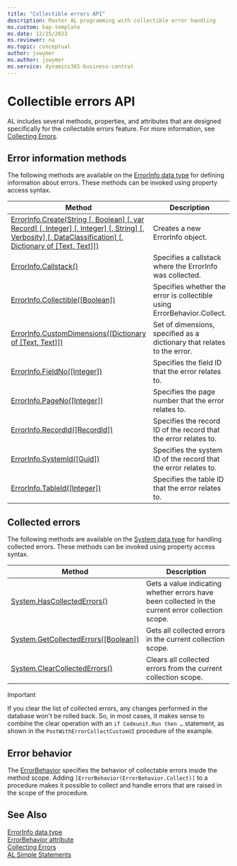 ```yaml
---
title: "Collectible errors API"
description: Master AL programming with collectible error handling
ms.custom: bap-template
ms.date: 12/25/2023
ms.reviewer: na
ms.topic: conceptual
author: jswymer
ms.author: jswymer
ms.service: dynamics365-business-central
---
```


# Collectible errors API

AL includes several methods, properties, and attributes that are designed specifically for the collectable errors feature. For more information, see [Collecting Errors](devenv-error-collection.md).   


## Error information methods
 
The following methods are available on the [ErrorInfo data type](methods-auto/errorinfo/errorinfo-data-type.md) for defining information about errors. These methods can be invoked using property access syntax.

|Method |Description|
|-------|-----------|
|[ErrorInfo.Create(String [, Boolean] [, var Record] [, Integer] [, Integer] [, String] [, Verbosity] [, DataClassification] [, Dictionary of [Text, Text]])](methods-auto/errorinfo/errorinfo-create-method.md)|Creates a new ErrorInfo object.|
|[ErrorInfo.Callstack()](methods-auto/errorinfo/errorinfo-callstack-method.md)|Specifies a callstack where the ErrorInfo was collected.|
|[ErrorInfo.Collectible([Boolean])](methods-auto/errorinfo/errorinfo-collectible-method.md)|Specifies whether the error is collectible using ErrorBehavior.Collect.|
|[ErrorInfo.CustomDimensions([Dictionary of [Text, Text]])](methods-auto/errorinfo/errorinfo-customdimensions-method.md)|Set of dimensions, specified as a dictionary that relates to the error.|
|[ErrorInfo.FieldNo([Integer])](methods-auto/errorinfo/errorinfo-fieldno-method.md)|Specifies the field ID that the error relates to.|
|[ErrorInfo.PageNo([Integer])](methods-auto/errorinfo/errorinfo-pageno-method.md)|Specifies the page number that the error relates to.|
|[ErrorInfo.RecordId([RecordId])](methods-auto/errorinfo/errorinfo-recordid-method.md)|Specifies the record ID of the record that the error relates to.|
|[ErrorInfo.SystemId([Guid])](methods-auto/errorinfo/errorinfo-systemid-method.md)|Specifies the system ID of the record that the error relates to.|
|[ErrorInfo.TableId([Integer])](methods-auto/errorinfo/errorinfo-tableid-method.md)|Specifies the table ID that the error relates to.|

## Collected errors

The following methods are available on the [System data type](methods-auto/system/system-data-type.md) for handling collected errors. These methods can be invoked using property access syntax.

|Method |Description|
|-------|-----------|
|[System.HasCollectedErrors()](methods-auto/system/system-hascollectederrors-method.md)|Gets a value indicating whether errors have been collected in the current error collection scope.|
|[System.GetCollectedErrors([Boolean])](methods-auto/system/system-getcollectederrors-method.md)|Gets all collected errors in the current collection scope.|
|[System.ClearCollectedErrors()](methods-auto/system/system-clearcollectederrors-method.md)|Clears all collected errors from the current collection scope.|

> [!IMPORTANT]
> If you clear the list of collected errors, any changes performed in the database won't be rolled back. So, in most cases, it makes sense to combine the clear operation with an `if Codeunit.Run then …` statement, as shown in the `PostWithErrorCollectCustomUI` procedure of the example.

## Error behavior

The [ErrorBehavior](attributes/devenv-errorbehavior-attribute.md) specifies the behavior of collectable errors inside the method scope. Adding `[ErrorBehavior(ErrorBehavior.Collect)]` to a procedure ​makes it possible to collect and handle errors that are raised in the scope of the procedure.




## See Also  

[ErrorInfo data type](methods-auto/errorinfo/errorinfo-data-type.md)   
[ErrorBehavior attribute](attributes/devenv-errorbehavior-attribute.md)  
[Collecting Errors](devenv-error-collection.md)   
[AL Simple Statements](devenv-al-simple-statements.md)